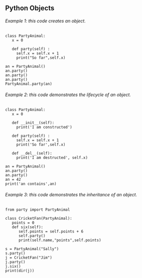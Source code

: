 ## Python Objects
###### Example 1: this code creates an object.
```
class PartyAnimal:
   x = 0

   def party(self) :
     self.x = self.x + 1
     print("So far",self.x)

an = PartyAnimal()
an.party()
an.party()
an.party()
PartyAnimal.party(an)
```
###### Example 2: this code demonstrates the lifecycle of an object.
```
class PartyAnimal:
   x = 0

   def __init__(self):
     print('I am constructed')

   def party(self) :
     self.x = self.x + 1
     print('So far',self.x)

   def __del__(self):
     print('I am destructed', self.x)

an = PartyAnimal()
an.party()
an.party()
an = 42
print('an contains',an)
```
###### Example 3: this code demonstrates the inheritance of an object.
```
from party import PartyAnimal

class CricketFan(PartyAnimal):
   points = 0
   def six(self):
      self.points = self.points + 6
      self.party()
      print(self.name,"points",self.points)

s = PartyAnimal("Sally")
s.party()
j = CricketFan("Jim")
j.party()
j.six()
print(dir(j))
```
